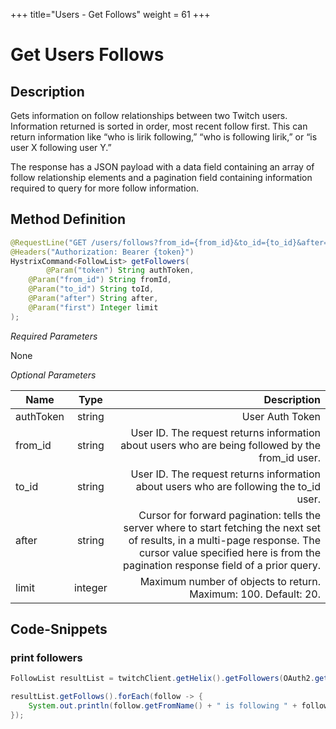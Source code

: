 +++
title="Users - Get Follows"
weight = 61
+++

# Get Users Follows

## Description

Gets information on follow relationships between two Twitch users. Information returned is sorted in order, most recent follow first. This can return information like “who is lirik following,” “who is following lirik,” or “is user X following user Y.”

The response has a JSON payload with a data field containing an array of follow relationship elements and a pagination field containing information required to query for more follow information.

## Method Definition

```java
@RequestLine("GET /users/follows?from_id={from_id}&to_id={to_id}&after={after}&first={first}")
@Headers("Authorization: Bearer {token}")
HystrixCommand<FollowList> getFollowers(
    	@Param("token") String authToken,
	@Param("from_id") String fromId,
	@Param("to_id") String toId,
	@Param("after") String after,
	@Param("first") Integer limit
);
```

*Required Parameters*

None

*Optional Parameters*

| Name          | Type      | Description  |
| ------------- |:---------:| -----------------:|
| authToken     | string    | User Auth Token |
| from_id | string | User ID. The request returns information about users who are being followed by the from_id user. |
| to_id | string | User ID. The request returns information about users who are following the to_id user. |
| after | string | Cursor for forward pagination: tells the server where to start fetching the next set of results, in a multi-page response. The cursor value specified here is from the pagination response field of a prior query. |
| limit | integer | Maximum number of objects to return. Maximum: 100. Default: 20. |

## Code-Snippets

### print followers

```java
FollowList resultList = twitchClient.getHelix().getFollowers(OAuth2.getAccessToken(), "149223493", null, null, 100).execute();

resultList.getFollows().forEach(follow -> {
    System.out.println(follow.getFromName() + " is following " + follow.getToName());
});
```
